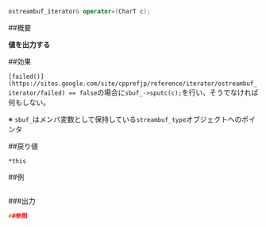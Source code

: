 ```cpp
ostreambuf_iterator& operator=(CharT c);
```

##概要

<b>値を出力する</b>


##効果

`[failed()](https://sites.google.com/site/cpprefjp/reference/iterator/ostreambuf_iterator/failed) == false`の場合に`sbuf_->sputc(c);`を行い、そうでなければ何もしない。

※ `sbuf_`はメンバ変数として保持している`streambuf_type`オブジェクトへのポインタ


##戻り値

`*this`

##例

```cpp
```

###出力

```cpp
##参照
```
